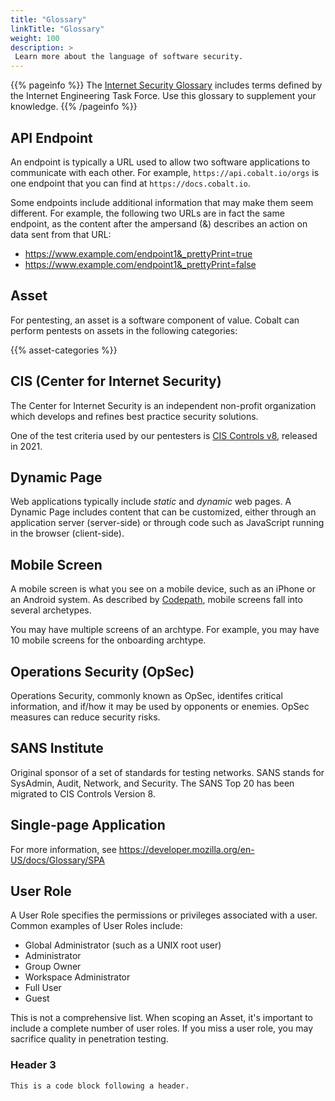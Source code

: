 ```yaml
---
title: "Glossary"
linkTitle: "Glossary"
weight: 100
description: >
 Learn more about the language of software security.
---
```


{{% pageinfo %}}
The [Internet Security Glossary](https://datatracker.ietf.org/doc/html/rfc4949#section-4) includes
terms defined by the Internet Engineering Task Force. Use this glossary to supplement your knowledge.
{{% /pageinfo %}}


## API Endpoint

An endpoint is typically a URL used to allow two software applications to communicate with each other.
For example, `https://api.cobalt.io/orgs` is one endpoint that you can find at `https://docs.cobalt.io`.

Some endpoints include additional information that may make them seem different. For example, the
following two URLs are in fact the same endpoint, as the content after the ampersand (&) describes an
action on data sent from that URL:

- https://www.example.com/endpoint1&_prettyPrint=true
- https://www.example.com/endpoint1&_prettyPrint=false

## Asset

For pentesting, an asset is a software component of value. Cobalt can perform pentests on assets in the
following categories:

{{% asset-categories %}}

## CIS (Center for Internet Security)

The Center for Internet Security is an independent non-profit organization which develops and
refines best practice security solutions.

One of the test criteria used by our pentesters is [CIS Controls v8](https://www.cisecurity.org/controls/v8/),
released in 2021.

## Dynamic Page

Web applications typically include _static_ and _dynamic_ web pages. A Dynamic Page includes content
that can be customized, either through an application server (server-side) or through code such as
JavaScript running in the browser (client-side).

## Mobile Screen

A mobile screen is what you see on a mobile device, such as an iPhone or an Android system. As
described by [Codepath](https://guides.codepath.com/android/Mobile-Screen-Archetypes), mobile 
screens fall into several archetypes. 

You may have multiple screens of an archtype. For example, you may have 10 mobile screens for
the onboarding archtype.

## Operations Security (OpSec)

Operations Security, commonly known as OpSec, identifes critical information, and if/how it
may be used by opponents or enemies. OpSec measures can reduce security risks.

## SANS Institute

Original sponsor of a set of standards for testing networks. SANS stands for SysAdmin, Audit,
Network, and Security. The SANS Top 20 has been migrated to CIS Controls Version 8.

## Single-page Application

For more information, see https://developer.mozilla.org/en-US/docs/Glossary/SPA

## User Role

A User Role specifies the permissions or privileges associated with a user. Common examples of User Roles include:

- Global Administrator (such as a UNIX root user)
- Administrator
- Group Owner
- Workspace Administrator
- Full User
- Guest

This is not a comprehensive list. When scoping an Asset, it's important to include a complete number of user roles. If you miss a user role, you may sacrifice quality in penetration testing. 


### Header 3

```
This is a code block following a header.
```

